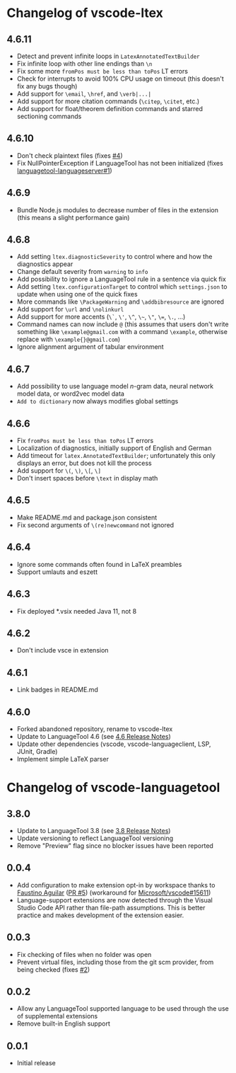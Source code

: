 # Changelog of vscode-ltex

## 4.6.11
- Detect and prevent infinite loops in `LatexAnnotatedTextBuilder`
- Fix infinite loop with other line endings than `\n`
- Fix some more `fromPos must be less than toPos` LT errors
- Check for interrupts to avoid 100% CPU usage on timeout (this doesn't fix any bugs though)
- Add support for `\email`, `\href`, and `\verb|...|`
- Add support for more citation commands (`\citep`, `\citet`, etc.)
- Add support for float/theorem definition commands and starred sectioning commands

## 4.6.10
- Don't check plaintext files (fixes [#4][#4])
- Fix NullPointerException if LanguageTool has not been initialized (fixes [languagetool-languageserver#1][ltls#1])

## 4.6.9
- Bundle Node.js modules to decrease number of files in the extension (this means a slight performance gain)

## 4.6.8
- Add setting `ltex.diagnosticSeverity` to control where and how the diagnostics appear
- Change default severity from `warning` to `info`
- Add possibility to ignore a LanguageTool rule in a sentence via quick fix
- Add setting `ltex.configurationTarget` to control which `settings.json` to update when using one of the quick fixes
- More commands like `\PackageWarning` and `\addbibresource` are ignored
- Add support for `\url` and `\nolinkurl`
- Add support for more accents (`` \` ``, `\'`, `\^`, `\~`, `\"`, `\=`, `\.`, ...)
- Command names can now include `@` (this assumes that users don't write something like `\example@gmail.com` with a command `\example`, otherwise replace with `\example{}@gmail.com`)
- Ignore alignment argument of tabular environment

## 4.6.7
- Add possibility to use language model *n*-gram data, neural network model data, or word2vec model data
- `Add to dictionary` now always modifies global settings

## 4.6.6
- Fix `fromPos must be less than toPos` LT errors
- Localization of diagnostics, initially support of English and German
- Add timeout for `latex.AnnotatedTextBuilder`; unfortunately this only displays an error, but does not kill the process
- Add support for `\(`, `\)`, `\[`, `\]`
- Don't insert spaces before `\text` in display math

## 4.6.5
- Make README.md and package.json consistent
- Fix second arguments of `\(re)newcommand` not ignored

## 4.6.4
- Ignore some commands often found in LaTeX preambles
- Support umlauts and eszett

## 4.6.3
- Fix deployed *.vsix needed Java 11, not 8

## 4.6.2
- Don't include vsce in extension

## 4.6.1
- Link badges in README.md

## 4.6.0
- Forked abandoned repository, rename to vscode-ltex
- Update to LanguageTool 4.6 (see [4.6 Release Notes](https://github.com/languagetool-org/languagetool/blob/123662bd07059429d9a6d22af6fae164c2ce9dc5/languagetool-standalone/CHANGES.md#46-2019-06-26))
- Update other dependencies (vscode, vscode-languageclient, LSP, JUnit, Gradle)
- Implement simple LaTeX parser

# Changelog of vscode-languagetool

## 3.8.0
- Update to LanguageTool 3.8 (see [3.8 Release Notes](https://github.com/languagetool-org/languagetool/blob/aa1bef4c0108e25eea7f71bd557b6cc4d9c53c2b/languagetool-standalone/CHANGES.md#38-2017-06-27))
- Update versioning to reflect LanguageTool versioning
- Remove "Preview" flag since no blocker issues have been reported

## 0.0.4
- Add configuration to make extension opt-in by workspace thanks to [Faustino Aguilar](https://github.com/faustinoaq) ([PR #5](https://github.com/adamvoss/vscode-languagetool/pull/5)) (workaround for [Microsoft/vscode#15611](https://github.com/Microsoft/vscode/issues/15611))
- Language-support extensions are now detected through the Visual Studio Code API rather than file-path assumptions.  This is better practice and makes development of the extension easier.

## 0.0.3
- Fix checking of files when no folder was open
- Prevent virtual files, including those from the git scm provider, from being checked (fixes [#2](https://github.com/adamvoss/vscode-languagetool/issues/2))

## 0.0.2
- Allow any LanguageTool supported language to be used through the use of supplemental extensions
- Remove built-in English support

## 0.0.1
- Initial release

[#4]: https://github.com/valentjn/vscode-ltex/issues/4
[ltls#1]: https://github.com/valentjn/languagetool-languageserver/issues/1
